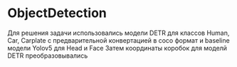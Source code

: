 # ObjectDetection
Для решения задачи использовались модели DETR для классов Human, Car, Carplate с предварительной конвертацией в coco формат
и baseline модели Yolov5 для Head и Face
Затем координаты коробок для моделй DETR преобразовывались
